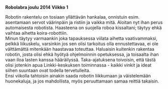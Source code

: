 **Robolabra joulu 2014**
**Viikko 1** 

Robotin rakentelu on tosiaan yllättävän hankalaa, onnistuin esim. asentamaan servot väärinpäin ja ristiin ja vaikka mitä. Aloitan nyt ihan perus automaisesta robotista. Haasteena on suojella roboa kissaltani; täytyy ehkä vaihtaa aihetta koira-robottiin.  
Minun täytyy varmaankin joka tapauksessa viilata aihetta vaativammaksi, pelkkä liikuskelu, varsinkin jos sen olisi tarkoitus olla ennustettavaa, ei ole välttämättä mitenkään haastavaa toteuttaa. Haluaisin kuitenkin rakentaa robotin, josta olisi ehkä hyötyä ohjelmoinnin opetuksessa, ja toisaalta ihan vaan iloa lasten kanssa hääräilyssä. Taka-ajatuksena toivoisin, että tästä olisi jotenkin apua Linkki-keskuksen toiminnassa - kaikki vinkit ja ideat siihen suuntaan ovat todella tervetulleita.  
Ensi viikolla tahtoisin ainakin saada robotin liikkumaan ja väistelemään huonekaluja, ja jos mahdollista, myös peruuttamaan samaa reittiä takaisin.
